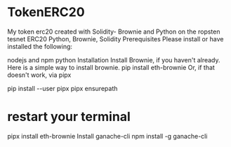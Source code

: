 # TokenERC20
My token erc20 created with Solidity- Brownie and Python on the ropsten tesnet
ERC20 Python, Brownie, Solidity
Prerequisites
Please install or have installed the following:

nodejs and npm
python
Installation
Install Brownie, if you haven't already. Here is a simple way to install brownie.
pip install eth-brownie
Or, if that doesn't work, via pipx

pip install --user pipx
pipx ensurepath
# restart your terminal
pipx install eth-brownie
Install ganache-cli
npm install -g ganache-cli
